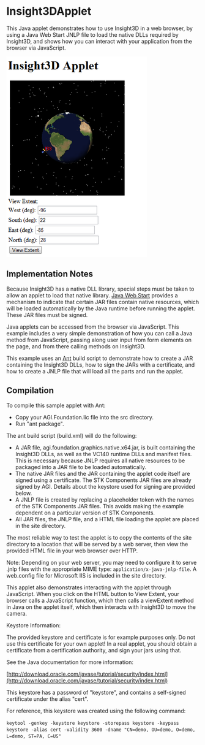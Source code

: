 # Insight3DApplet

This Java applet demonstrates how to use Insight3D in a web browser, by using a Java Web Start JNLP file to load the native DLLs required by Insight3D, and shows how you can interact with your application from the browser via JavaScript.

![Insight3D Applet](Images/ExampleInsight3DApplet.png)

## Implementation Notes

Because Insight3D has a native DLL library, special steps must be taken to allow an applet to load that native library. [Java Web Start](http://download.oracle.com/javase/tutorial/deployment/webstart/) provides a mechanism to indicate that certain JAR files contain native resources, which will be loaded automatically by the Java runtime before running the applet. These JAR files must be signed.

Java applets can be accessed from the browser via JavaScript. This example includes a very simple demonstration of how you can call a Java method from JavaScript, passing along user input from form elements on the page, and from there calling methods on Insight3D.

This example uses an [Ant](http://ant.apache.org/) build script to demonstrate how to create a JAR containing the Insight3D DLLs, how to sign the JARs with a certificate, and how to create a JNLP file that will load all the parts and run the applet.

## Compilation

To compile this sample applet with Ant:
  * Copy your AGI.Foundation.lic file into the src directory.
  * Run "ant package".  

The ant build script (build.xml) will do the following:
  * A JAR file, agi.foundation.graphics.native.x64.jar, 
    is built containing the Insight3D DLLs, as well as the VC140 runtime DLLs and manifest files.
    This is necessary because JNLP requires all native resources to be packaged
    into a JAR file to be loaded automatically.
  * The native JAR files and the JAR containing the applet code itself 
    are signed using a certificate.  The STK Components JAR files are already
    signed by AGI.  Details about the keystore used for signing are provided below.
  * A JNLP file is created by replacing a placeholder token with the names of 
    the STK Components JAR files.  This avoids making the example dependent on 
    a particular version of STK Components.
  * All JAR files, the JNLP file, and a HTML file loading the applet are placed 
    in the site directory.  

The most reliable way to test the applet is to copy the contents of the site 
directory to a location that will be served by a web server, then view the 
provided HTML file in your web browser over HTTP.  

Note: Depending on your web server, you may need to configure it to serve .jnlp files
with the appropriate MIME type: `application/x-java-jnlp-file`.  A web.config file for 
Microsoft IIS is included in the site directory.

This applet also demonstrates interacting with the applet through JavaScript.
When you click on the HTML button to View Extent, your browser calls a JavaScript 
function, which then calls a viewExtent method in Java on the applet itself, 
which then interacts with Insight3D to move the camera.

Keystore Information:

The provided keystore and certificate is for example purposes only.  Do not use 
this certificate for your own applet!  In a real applet, you should obtain a 
certificate from a certification authority, and sign your jars using that.  

See the Java documentation for more information:

[http://download.oracle.com/javase/tutorial/security/index.html](http://download.oracle.com/javase/tutorial/security/index.html)

This keystore has a password of "keystore", and contains a self-signed 
certificate under the alias "cert".  

For reference, this keystore was created using the following command:

`keytool -genkey -keystore keystore -storepass keystore -keypass keystore -alias cert -validity 3600 -dname "CN=demo, OU=demo, O=demo, L=demo, ST=PA, C=US" `

